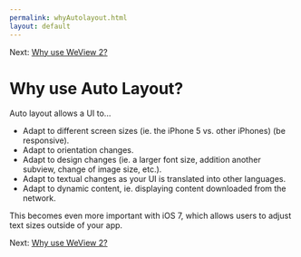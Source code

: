 ```yaml
---
permalink: whyAutolayout.html
layout: default
---
```


Next\: [Why use WeView 2?](whyWeView2.html)

Why use Auto Layout?
==

<!-- TEMPLATE START -->

Auto layout allows a UI to...

* Adapt to different screen sizes (ie. the iPhone 5 vs. other iPhones) (be responsive).
* Adapt to orientation changes.
* Adapt to design changes (ie. a larger font size, addition another subview, change of image size, etc.).
* Adapt to textual changes as your UI is translated into other languages.
* Adapt to dynamic content, ie. displaying content downloaded from the network.

This becomes even more important with iOS 7, which allows users to adjust text sizes outside of your app.

<!-- TEMPLATE END -->

Next\: [Why use WeView 2?](whyWeView2.html)